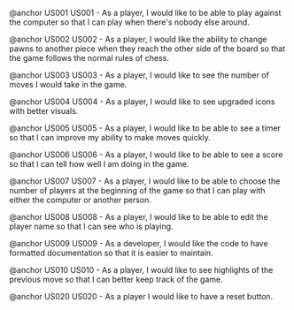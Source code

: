 @anchor US001 US001 - As a player, I would like to be able to play against the computer so that I can play when there's nobody else around.

@anchor US002 US002 - As a player, I would like the ability to change pawns to another piece when they reach the other side of the board so that the game follows the normal rules of chess.

@anchor US003 US003 - As a player, I would like to see the number of moves I would take in the game.

@anchor US004 US004 - As a player, I would like to see upgraded icons with better visuals.

@anchor US005 US005 - As a player, I would like to be able to see a timer so that I can improve my ability to make moves quickly.

@anchor US006 US006 - As a player, I would like to be able to see a score so that I can tell how well I am doing in the game.

@anchor US007 US007 - As a player, I would like to be able to choose the number of players at the beginning of the game so that I can play with either the computer or another person.

@anchor US008 US008 - As a player, I would like to be able to edit the player name so that I can see who is playing.

@anchor US009 US009 - As a developer, I would like the code to have formatted documentation so that it is easier to maintain.

@anchor US010 US010 - As a player, I would like to see  highlights of the previous move so that I can better keep track of the game.

@anchor US020 US020 - As a player I would like to have a reset button.
